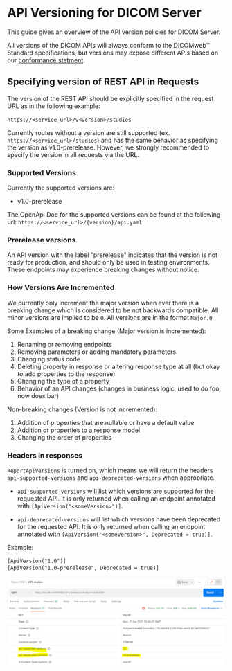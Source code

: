# API Versioning for DICOM Server

This guide gives an overview of the API version policies for DICOM Server. 

All versions of the DICOM APIs will always conform to the DICOMweb™ Standard specifications, but versions may expose different APIs based on our [conformance statment](https://github.com/microsoft/dicom-server/blob/main/docs/resources/conformance-statement.md).

## Specifying version of REST API in Requests

The version of the REST API should be explicitly specified in the request URL as in the following example: 

`https://<service_url>/v<version>/studies`

Currently routes without a version are still supported (ex. `https://<service_url>/studies`) and has the same behavior as specifying the version as v1.0-prerelease. However, we strongly recommended to specify the version in all requests via the URL.


### Supported Versions

Currently the supported versions are:
- v1.0-prerelease

The OpenApi Doc for the supported versions can be found at the following url: `https://<service_url>/{version}/api.yaml`


### Prerelease versions

An API version with the label "prerelease" indicates that the version is not ready for production, and should only be used in testing environments. These endpoints may experience breaking changes without notice.

### How Versions Are Incremented

We currently only increment the major version when ever there is a breaking change which is considered to be not backwards compatible. All minor versions are implied to be `0`. All versions are in the format `Major.0`

Some Examples of a breaking change (Major version is incremented):
1. Renaming or removing endpoints
2. Removing parameters or adding mandatory parameters
3. Changing status code
4. Deleting property in response or altering response type at all (but okay to add properties to the response)
5. Changing the type of a property
6. Behavior of an API changes (changes in business logic, used to do foo, now does bar)

Non-breaking changes (Version is not incremented):
1. Addition of properties that are nullable or have a default value
2. Addition of properties to a response model
3. Changing the order of properties

### Headers in responses

`ReportApiVersions` is turned on, which means we will return the headers `api-supported-versions` and `api-deprecated-versions` when appropriate.

- `api-supported-versions` will list which versions are supported for the requested API. It is only returned when calling an endpoint annotated with `[ApiVersion("<someVersion>")]`. 

- `api-deprecated-versions` will list which versions have been deprecated for the requested API. It is only returned when calling an endpoint annotated with `[ApiVersion("<someVersion>", Deprecated = true)]`.

Example:

```
[ApiVersion("1.0")]
[ApiVersion("1.0-prerelease", Deprecated = true)]
```

![Response headers](images/api-headers-example.PNG)